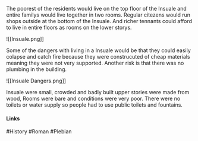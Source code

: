 The poorest of the residents would live on the top floor of the Insuale and entire familys would live together in two rooms. Regular citezens would run shops outside at the bottom of the Insuale. And richer tennants could afford to live in entire floors as rooms on the lower storys.

![[Insuale.png]]

Some of the dangers with living in a Insuale would be that they could easily colapse and catch fire because they were construcuted of cheap materials meaning they were not very supported. Another risk is that there was no plumbing in the building.

![[Insuale Dangers.png]]

Insuale were small, crowded and badly built upper stories were made from wood, Rooms were bare and conditions were very poor. There were no toilets or water supply so people had to use public toilets and fountains.

#### Links
#History #Roman #Plebian
